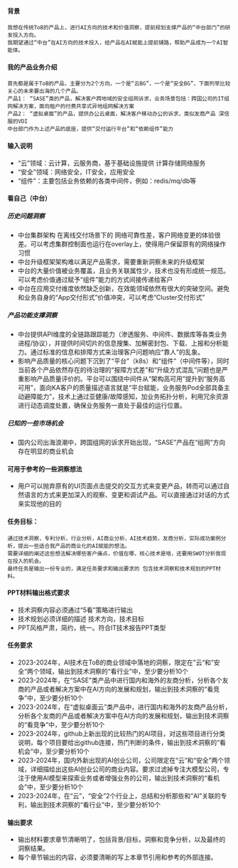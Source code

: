 #### 背景
	我想在传统ToB的产品上，进行AI方向的技术和价值洞察，提前规划支撑产品的“中台部门”的研发投入方向。
	我期望通过“中台”在AI方向的技术投入，给产品在AI赋能上提前铺路，帮助产品成为一个AI智能体。

#### 我的产品业务介绍
	首先都是属于ToB的产品，主要分为2个方向，一个是“云BG”，一个是“安全BG”，下面列举比较关心的未来要出海的几个产品。
	产品1： “SASE”类的产品，解决客户跨地域的安全组网诉求，业务场景包括：跨国公司的IT组网解决方案，面向租户的付费共享式异地组网解决方案
	产品2： “虚拟桌面”的产品，提供办公云桌面，解决客户移动办公的诉求，类似友商产品 深信服的VDI
	中台部门作为上述产品的底座，提供“交付运行平台”和“依赖组件”能力

#### 输入说明
* “云”领域：云计算，云服务商，基于基础设施提供 计算存储网络服务
* “安全”领域：网络安全，IT安全，应用安全
* “组件”：主要包括业务依赖的各类中间件，例如：redis/mq/db等

#### 看自己（中台）
##### 历史问题洞察
* 中台集群架构 在离线交付场景下的 网络可靠性差，客户网络变更的体验很差。可以考虑集群控制面也运行在overlay上，使得用户保留原有的网络操作习惯
* 中台升级框架架构难以满足产品需求，需要重新洞察未来的升级框架
* 中台的大量价值被业务覆盖，且业务关联属性少，技术也没有形成统一规范。可以考虑价值通过赋予“组件”能力的方式间接传递给客户
* 中台在应用交付维度依然缺乏创新，在效能领域依然有很大的突破空间。避免和业务自身的“App交付形式”价值冲突，可以考虑“Cluster交付形式”
##### 产品功能支撑洞察 
* 中台提供API维度的全链路跟踪能力（渗透服务、中间件、数据库等各类业务进程/协议），并提供时间切片的信息搜集、加解密封包、下载、上报和分析能力。通过标准的信息和排障方式来治理客户问题响应“靠人”的乱象。
* 影响产品质量的核心问题下沉到了“平台”（k8s）和“组件”（中间件等），同时当前各个产品依然存在的待治理的“报障方式差”和“升级方式混乱”问题也是严重影响产品质量评价的。平台可以围绕中间件从“架构高可用”提升到“服务高可用”，面向KA客户的质量描述语言就是“平台赋能，业务服务Pod全部具备主动避障能力”，技术上通过亚健康/故障感知，加业务拓扑分析，利用冗余资源进行动态调度处置，确保业务服务一直处于最佳的运行位置。
##### 已知的一些市场机会
* 国内公司出海浪潮中，跨国组网的诉求开始出现，“SASE”产品在“组网”方向存在明显的商业机会


#### 可用于参考的一些洞察想法
* 用户可以抛弃原有的UI页面点击提交的交互方式来变更产品，转而可以通过自然语言的方式来更加深入的观察、变更和调试产品。可以直接通过对话的方式来实现他的目的

#### 任务目标：
	通过技术洞察，专利分析，行业分析，AI商业分析，AI技术趋势，友商分析，实际成功案例分析，提出一些适合我产品的商业化的AI赋能的想法。
	需要详细的阐述这些想法解决哪些客户痛点，价值在哪，核心技术是啥，还要用SWOT分析我现在投入的机会。
	最终任务是输出一份专业的，满足任务要求和输出要求的 包含技术洞察和技术规划的PPT材料。

#### PPT材料输出格式要求
* 技术洞察内容必须通过“5看”策略进行输出
* 技术规划必须详细的描述 技术方向，技术目标
* PPT风格严肃，简约，统一。符合IT技术报告PPT类型

#### 任务要求
* 2023-2024年，AI技术在ToB的商业领域中落地的洞察，限定在”云“和”安全“两个领域，输出到技术洞察的“看行业”中，至少要分析10个
* 2023-2024年，在“SASE”类产品中进行国内和海外的友商分析，分析各个友商的产品或者解决方案中在AI方向的发展和规划，输出到技术洞察的“看竞争”中，至少要分析10个
* 2023-2024年，在“虚拟桌面云”类产品中，进行国内和海外的友商产品分析，分析各个友商的产品或者解决方案中在AI方向的发展和规划，输出到技术洞察的“看竞争”中，至少要分析10个
* 2023-2024年，github上新出现的比较热门的AI项目，对这些项目进行分类说明，每个项目要给出github连接，热门判断的条件，输出到技术洞察的“看机会”中，至少要分析10个
* 2023-2024年，国内外新出现的AI创业公司，公司限定在“云”和“安全”两个领域，详细描绘出这些AI创业公司的商业内容。要求过滤掉专注大模型公司，专注于使用AI模型来探索业务或者增强业务的公司，输出到技术洞察的“看机会”中，至少要分析10个
* 2023-2024年，在“云”，“安全”2个行业上，总结和分析那些和“AI”关联的专利，输出到技术洞察的“看行业”中，至少要分析10个

#### 输出要求
* 输出材料要求章节清晰明了，包括背景/目标，洞察和竞争分析，以及最终的洞察结果。
* 每个章节输出的内容，必须要清晰的写上本章节引用和参考的外部连接。


